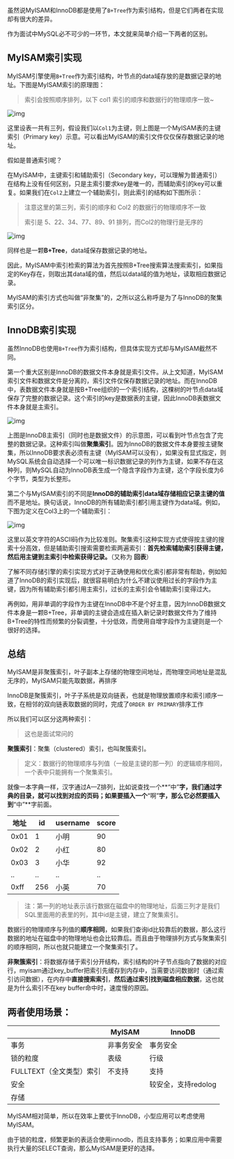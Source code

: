 虽然说MyISAM和InnoDB都是使用了`B+Tree`作为索引结构，但是它们两者在实现却有很大的差异。

作为面试中MySQL必不可少的一环节，本文就来简单介绍一下两者的区别。

## MyISAM索引实现

MyISAM引擎使用`B+Tree`作为索引结构，叶节点的data域存放的是数据记录的地址。下图是MyISAM索引的原理图：

> 索引会按照顺序排列，以下 col1 索引的顺序和数据行的物理顺序一致~

![img](https://cdn.jsdelivr.net/gh/DogerRain/image@main/img2/160646_jwha.jpeg)

这里设表一共有三列，假设我们以`Col1`为主键，则上图是一个MyISAM表的主键索引（Primary key）示意。可以看出MyISAM的索引文件仅仅保存数据记录的地址。

假如是普通索引呢？

在MyISAM中，主键索引和辅助索引（Secondary key，可以理解为普通索引）在结构上没有任何区别，只是主索引要求key是唯一的，而辅助索引的key可以重复。如果我们在`Col2`上建立一个辅助索引，则此索引的结构如下图所示：

> 注意这里的第三列，索引的顺序和 Col2 的数据行的物理顺序不一致
>
> 索引是 5、22、34、77、89、91 排列，而Col2的物理行是无序的

![img](https://cdn.jsdelivr.net/gh/DogerRain/image@main/img2/160646_q0iy.jpeg)

同样也是一颗**B+Tree**，data域保存数据记录的地址。

因此，MyISAM中索引检索的算法为首先按照B+Tree搜索算法搜索索引，如果指定的Key存在，则取出其data域的值，然后以data域的值为地址，读取相应数据记录。

MyISAM的索引方式也叫做“非聚集”的，之所以这么称呼是为了与InnoDB的聚集索引区分。

## InnoDB索引实现

虽然InnoDB也使用`B+Tree`作为索引结构，但具体实现方式却与MyISAM截然不同。

第一个重大区别是InnoDB的数据文件本身就是索引文件。从上文知道，MyISAM索引文件和数据文件是分离的，索引文件仅保存数据记录的地址。而在InnoDB中，表数据文件本身就是按B+Tree组织的一个索引结构，这棵树的叶节点data域保存了完整的数据记录。这个索引的key是数据表的主键，因此InnoDB表数据文件本身就是主索引。

![img](https://cdn.jsdelivr.net/gh/DogerRain/image@main/img2/160646_6wjr.jpeg)

上图是InnoDB主索引（同时也是数据文件）的示意图，可以看到叶节点包含了完整的数据记录。这种索引叫做**聚集索引**。因为InnoDB的数据文件本身要按主键聚集，所以InnoDB要求表必须有主键（MyISAM可以没有），如果没有显式指定，则MySQL系统会自动选择一个可以唯一标识数据记录的列作为主键，如果不存在这种列，则MySQL自动为InnoDB表生成一个隐含字段作为主键，这个字段长度为6个字节，类型为长整形。

第二个与MyISAM索引的不同是**InnoDB的辅助索引data域存储相应记录主键的值**而不是地址。换句话说，InnoDB的所有辅助索引都引用主键作为data域。例如，下图为定义在Col3上的一个辅助索引：

![img](https://cdn.jsdelivr.net/gh/DogerRain/image@main/img2/160646_jpvo.jpeg)

这里以英文字符的ASCII码作为比较准则。聚集索引这种实现方式使得按主键的搜索十分高效，但是辅助索引搜索需要检索两遍索引：**首先检索辅助索引获得主键，然后用主键到主索引中检索获得记录。**（又称为 **回表**）

了解不同存储引擎的索引实现方式对于正确使用和优化索引都非常有帮助，例如知道了InnoDB的索引实现后，就很容易明白为什么不建议使用过长的字段作为主键，因为所有辅助索引都引用主索引，过长的主索引会令辅助索引变得过大。

再例如，用非单调的字段作为主键在InnoDB中不是个好主意，因为InnoDB数据文件本身是一颗B+Tree，非单调的主键会造成在插入新记录时数据文件为了维持B+Tree的特性而频繁的分裂调整，十分低效，而使用自增字段作为主键则是一个很好的选择。



## 总结

MyISAM是非聚簇索引，叶子副本上存储的物理空间地址，而物理空间地址是混乱无序的，MyISAM只能先取数据，再排序

InnoDB是聚簇索引，叶子子系统是双向链表，也就是物理放置顺序和索引顺序一致，在相邻的双向链表取数据的同时，完成了`ORDER BY PRIMARY`排序工作



所以我们可以区分这两种索引：

> 这也是面试常问的

**聚簇索引**：聚集（clustered）索引，也叫聚簇索引。

> 定义：数据行的物理顺序与列值（一般是主键的那一列）的逻辑顺序相同，一个表中只能拥有一个聚集索引。

就像一本字典一样，汉字通过A—Z排列，比如说查找一个**“中”**字，我们通过字典的目录，就可以找到对应的页码；如果要插入一个**“啊”**字，那么它必然要插入到**“中”**字前面。

| 地址 | id   | username | score |
| ---- | ---- | -------- | ----- |
| 0x01 | 1    | 小明     | 90    |
| 0x02 | 2    | 小红     | 80    |
| 0x03 | 3    | 小华     | 92    |
| ..   | ..   | ..       | ..    |
| 0xff | 256  | 小英     | 70    |

> 注：第一列的地址表示该行数据在磁盘中的物理地址，后面三列才是我们SQL里面用的表里的列，其中id是主键，建立了聚集索引。

数据行的物理顺序与列值的**顺序相同**，如果我们查询id比较靠后的数据，那么这行数据的地址在磁盘中的物理地址也会比较靠后。而且由于物理排列方式与聚集索引的顺序相同，所以也就只能建立一个聚集索引了。



**非聚簇索引**：将数据存储于索引分开结构，索引结构的叶子节点指向了数据的对应行，myisam通过key_buffer把索引先缓存到内存中，当需要访问数据时（通过索引访问数据），在内存中**直接搜索索引**，**然后通过索引找到磁盘相应数据**，这也就是为什么索引不在key buffer命中时，速度慢的原因。



## 两者使用场景：



|                          | MyISAM     | InnoDB              |
| ------------------------ | ---------- | ------------------- |
| 事务                     | 非事务安全 | 事务安全            |
| 锁的粒度                 | 表级       | 行级                |
| FULLTEXT（全文类型）索引 | 不支持     | 支持                |
| 安全                     |            | 较安全，支持redolog |
| 存储                     |            |                     |

MyISAM相对简单，所以在效率上要优于InnoDB，小型应用可以考虑使用MyISAM。

由于锁的粒度，频繁更新的表适合使用innodb，而且支持事务；如果应用中需要执行大量的SELECT查询，那么MyISAM是更好的选择。